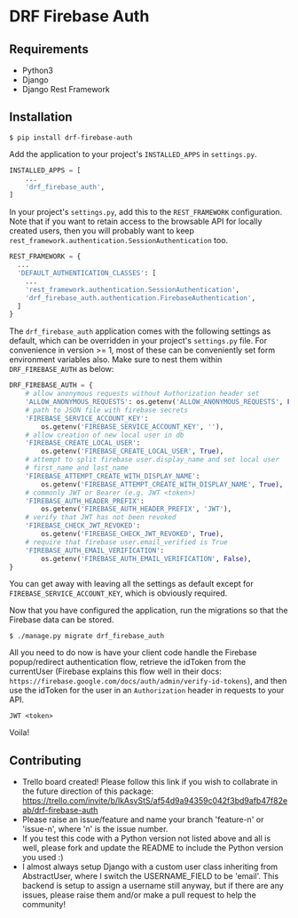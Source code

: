 # DRF Firebase Auth

## Requirements


* Python3
* Django
* Django Rest Framework



## Installation

```
$ pip install drf-firebase-auth
```

Add the application to your project's `INSTALLED_APPS` in `settings.py`.

```python
INSTALLED_APPS = [
    ...
    'drf_firebase_auth',
]
```

In your project's `settings.py`, add this to the `REST_FRAMEWORK` configuration. Note that if you want to retain access to the browsable API for locally created users, then you will probably want to keep `rest_framework.authentication.SessionAuthentication` too.


```python
REST_FRAMEWORK = {
  ...
  'DEFAULT_AUTHENTICATION_CLASSES': [
    ...
    'rest_framework.authentication.SessionAuthentication',
    'drf_firebase_auth.authentication.FirebaseAuthentication',
  ]
}
```


The `drf_firebase_auth` application comes with the following settings as default, which can be overridden in your project's `settings.py` file. For convenience in version >= 1, most of these can be conveniently set form environment variables also. Make sure to nest them within `DRF_FIREBASE_AUTH` as below:


```python
DRF_FIREBASE_AUTH = {
    # allow anonymous requests without Authorization header set
    'ALLOW_ANONYMOUS_REQUESTS': os.getenv('ALLOW_ANONYMOUS_REQUESTS', False),
    # path to JSON file with firebase secrets
    'FIREBASE_SERVICE_ACCOUNT_KEY':
        os.getenv('FIREBASE_SERVICE_ACCOUNT_KEY', ''),
    # allow creation of new local user in db
    'FIREBASE_CREATE_LOCAL_USER':
        os.getenv('FIREBASE_CREATE_LOCAL_USER', True),
    # attempt to split firebase user.display_name and set local user
    # first_name and last_name
    'FIREBASE_ATTEMPT_CREATE_WITH_DISPLAY_NAME':
        os.getenv('FIREBASE_ATTEMPT_CREATE_WITH_DISPLAY_NAME', True),
    # commonly JWT or Bearer (e.g. JWT <token>)
    'FIREBASE_AUTH_HEADER_PREFIX':
        os.getenv('FIREBASE_AUTH_HEADER_PREFIX', 'JWT'),
    # verify that JWT has not been revoked
    'FIREBASE_CHECK_JWT_REVOKED':
        os.getenv('FIREBASE_CHECK_JWT_REVOKED', True),
    # require that firebase user.email_verified is True
    'FIREBASE_AUTH_EMAIL_VERIFICATION':
        os.getenv('FIREBASE_AUTH_EMAIL_VERIFICATION', False),
}
```

You can get away with leaving all the settings as default except for `FIREBASE_SERVICE_ACCOUNT_KEY`, which is obviously required.

Now that you have configured the application, run the migrations so that the Firebase data can be stored.

```
$ ./manage.py migrate drf_firebase_auth
```

All you need to do now is have your client code handle the Firebase popup/redirect authentication flow, retrieve the idToken from the currentUser (Firebase explains this flow well in their docs: `https://firebase.google.com/docs/auth/admin/verify-id-tokens`), and then use the idToken for the user in an `Authorization` header in requests to your API.

```
JWT <token>
```

Voila!

## Contributing

* Trello board created! Please follow this link if you wish to collabrate in the future direction of this package: https://trello.com/invite/b/lkAsvStS/af54d9a94359c042f3bd9afb47f82eab/drf-firebase-auth
* Please raise an issue/feature and name your branch 'feature-n' or 'issue-n', where 'n' is the issue number.
* If you test this code with a Python version not listed above and all is well, please fork and update the README to include the Python version you used :)
* I almost always setup Django with a custom user class inheriting from AbstractUser, where I switch the USERNAME_FIELD to be 'email'. This backend is setup to assign a username still anyway, but if there are any issues, please raise them and/or make a pull request to help the community!
